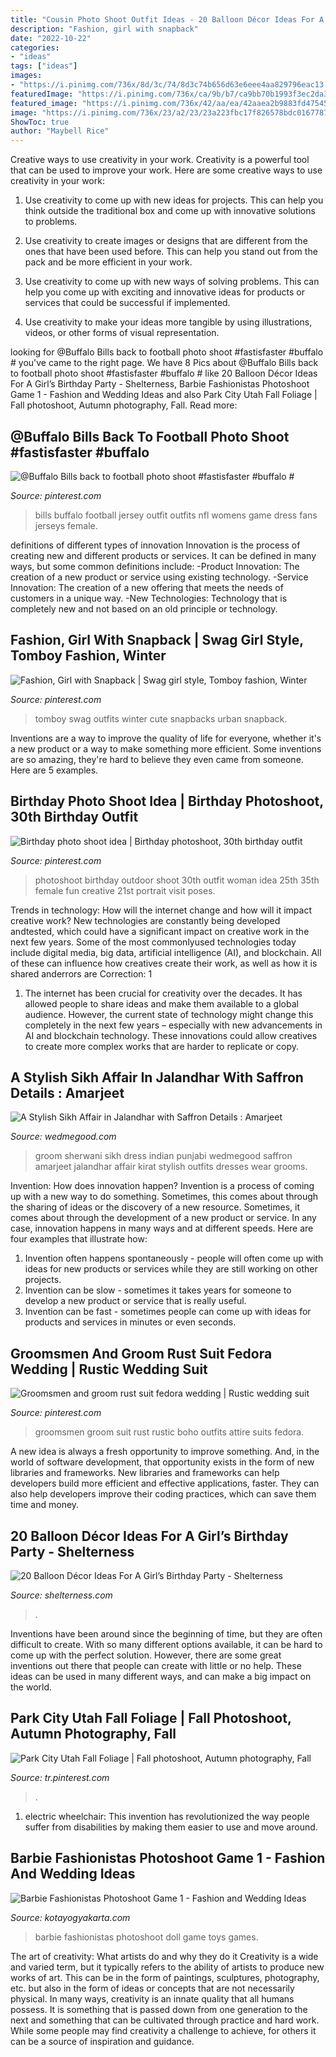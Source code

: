 ```yaml
---
title: "Cousin Photo Shoot Outfit Ideas - 20 Balloon Décor Ideas For A Girl’s Birthday Party"
description: "Fashion, girl with snapback"
date: "2022-10-22"
categories:
- "ideas"
tags: ["ideas"]
images:
- "https://i.pinimg.com/736x/8d/3c/74/8d3c74b656d63e6eee4aa829796eac13.jpg"
featuredImage: "https://i.pinimg.com/736x/ca/9b/b7/ca9bb70b1993f3ec2da342416d52cdd2--swag-outfits-for-girls-tomboy-outfits.jpg"
featured_image: "https://i.pinimg.com/736x/42/aa/ea/42aaea2b9883fd475456db31fcf2fbee.jpg"
image: "https://i.pinimg.com/736x/23/a2/23/23a223fbc17f826578bdc01677873bbd.jpg"
ShowToc: true
author: "Maybell Rice"
---
```



Creative ways to use creativity in your work.
Creativity is a powerful tool that can be used to improve your work. Here are some creative ways to use creativity in your work:
1. Use creativity to come up with new ideas for projects. This can help you think outside the traditional box and come up with innovative solutions to problems.

2. Use creativity to create images or designs that are different from the ones that have been used before. This can help you stand out from the pack and be more efficient in your work.

3. Use creativity to come up with new ways of solving problems. This can help you come up with exciting and innovative ideas for products or services that could be successful if implemented.

4. Use creativity to make your ideas more tangible by using illustrations, videos, or other forms of visual representation.

	

		
looking for @Buffalo Bills back to football photo shoot #fastisfaster #buffalo # you've came to the right page. We have 8 Pics about @Buffalo Bills back to football photo shoot #fastisfaster #buffalo # like 20 Balloon Décor Ideas For A Girl’s Birthday Party - Shelterness, Barbie Fashionistas Photoshoot Game 1 - Fashion and Wedding Ideas and also Park City Utah Fall Foliage | Fall photoshoot, Autumn photography, Fall. Read more:
		
    
## @Buffalo Bills Back To Football Photo Shoot #fastisfaster #buffalo #

<img loading=lazy src="https://i.pinimg.com/736x/1b/d5/4e/1bd54e343da87cbdd82ea73e73804daa--game-day-outfits-bills-football.jpg" onerror="this.onerror=null;this.src='https://tse4.mm.bing.net/th?id=OIP.xqQUDzKNqTp1WJweGa2IsQHaLH&amp;pid=15.1';" alt="@Buffalo Bills back to football photo shoot #fastisfaster #buffalo #">

_Source: pinterest.com_

>bills buffalo football jersey outfit outfits nfl womens game dress fans jerseys female. 

	

definitions of different types of innovation
Innovation is the process of creating new and different products or services. It can be defined in many ways, but some common definitions include: 
-Product Innovation: The creation of a new product or service using existing technology.
-Service Innovation: The creation of a new offering that meets the needs of customers in a unique way.
-New Technologies: Technology that is completely new and not based on an old principle or technology.

    
## Fashion, Girl With Snapback | Swag Girl Style, Tomboy Fashion, Winter

<img loading=lazy src="https://i.pinimg.com/736x/ca/9b/b7/ca9bb70b1993f3ec2da342416d52cdd2--swag-outfits-for-girls-tomboy-outfits.jpg" onerror="this.onerror=null;this.src='https://tse3.mm.bing.net/th?id=OIP.mjyE589JneiLBGMu-vwkbAAAAA&amp;pid=15.1';" alt="Fashion, Girl with Snapback | Swag girl style, Tomboy fashion, Winter">

_Source: pinterest.com_

>tomboy swag outfits winter cute snapbacks urban snapback. 

	

Inventions are a way to improve the quality of life for everyone, whether it's a new product or a way to make something more efficient. Some inventions are so amazing, they're hard to believe they even came from someone. Here are 5 examples.

    
## Birthday Photo Shoot Idea | Birthday Photoshoot, 30th Birthday Outfit

<img loading=lazy src="https://i.pinimg.com/736x/42/aa/ea/42aaea2b9883fd475456db31fcf2fbee.jpg" onerror="this.onerror=null;this.src='https://tse2.mm.bing.net/th?id=OIP.NyqB1XMUVPtDO_nfQxiD8gHaI1&amp;pid=15.1';" alt="Birthday photo shoot idea | Birthday photoshoot, 30th birthday outfit">

_Source: pinterest.com_

>photoshoot birthday outdoor shoot 30th outfit woman idea 25th 35th female fun creative 21st portrait visit poses. 

	

Trends in technology: How will the internet change and how will it impact creative work?
New technologies are constantly being developed andtested, which could have a significant impact on creative work in the next few years. Some of the most commonlyused technologies today include digital media, big data, artificial intelligence (AI), and blockchain. All of these can influence how creatives create their work, as well as how it is shared anderrors are Correction: 1
1) The internet has been crucial for creativity over the decades. It has allowed people to share ideas and make them available to a global audience. However, the current state of technology might change this completely in the next few years – especially with new advancements in AI and blockchain technology. These innovations could allow creatives to create more complex works that are harder to replicate or copy.

    
## A Stylish Sikh Affair In Jalandhar With Saffron Details : Amarjeet

<img loading=lazy src="https://image.wedmegood.com/nw/wp-content/uploads/2014/08/IMG_0201.jpg" onerror="this.onerror=null;this.src='https://tse3.mm.bing.net/th?id=OIP.ifiSsPPBOsWZe8_vNR5_EwAAAA&amp;pid=15.1';" alt="A Stylish Sikh Affair in Jalandhar with Saffron Details : Amarjeet">

_Source: wedmegood.com_

>groom sherwani sikh dress indian punjabi wedmegood saffron amarjeet jalandhar affair kirat stylish outfits dresses wear grooms. 

	

Invention: How does innovation happen?
Invention is a process of coming up with a new way to do something. Sometimes, this comes about through the sharing of ideas or the discovery of a new resource. Sometimes, it comes about through the development of a new product or service.
In any case, innovation happens in many ways and at different speeds. Here are four examples that illustrate how: 

1) Invention often happens spontaneously - people will often come up with ideas for new products or services while they are still working on other projects. 
2) Invention can be slow - sometimes it takes years for someone to develop a new product or service that is really useful. 
3) Invention can be fast - sometimes people can come up with ideas for products and services in minutes or even seconds.

    
## Groomsmen And Groom Rust Suit Fedora Wedding | Rustic Wedding Suit

<img loading=lazy src="https://i.pinimg.com/736x/8d/3c/74/8d3c74b656d63e6eee4aa829796eac13.jpg" onerror="this.onerror=null;this.src='https://tse4.mm.bing.net/th?id=OIP.DpOzkwPhYdTZ9h2lKnYJzwHaK_&amp;pid=15.1';" alt="Groomsmen and groom rust suit fedora wedding | Rustic wedding suit">

_Source: pinterest.com_

>groomsmen groom suit rust rustic boho outfits attire suits fedora. 

	

A new idea is always a fresh opportunity to improve something. And, in the world of software development, that opportunity exists in the form of new libraries and frameworks. New libraries and frameworks can help developers build more efficient and effective applications, faster. They can also help developers improve their coding practices, which can save them time and money.

    
## 20 Balloon Décor Ideas For A Girl’s Birthday Party - Shelterness

<img loading=lazy src="https://i.shelterness.com/2017/03/04-gold-30-balloons-to-take-a-memorable-picture.jpg" onerror="this.onerror=null;this.src='https://tse4.mm.bing.net/th?id=OIP.0AdF-slZXcbRIhJWyOkpQQHaJ4&amp;pid=15.1';" alt="20 Balloon Décor Ideas For A Girl’s Birthday Party - Shelterness">

_Source: shelterness.com_

>. 

	

Inventions have been around since the beginning of time, but they are often difficult to create. With so many different options available, it can be hard to come up with the perfect solution. However, there are some great inventions out there that people can create with little or no help. These ideas can be used in many different ways, and can make a big impact on the world.

    
## Park City Utah Fall Foliage | Fall Photoshoot, Autumn Photography, Fall

<img loading=lazy src="https://i.pinimg.com/736x/23/a2/23/23a223fbc17f826578bdc01677873bbd.jpg" onerror="this.onerror=null;this.src='https://tse2.mm.bing.net/th?id=OIP.zzgxFLpjKJ1J0tL7YI1nXwHaJ_&amp;pid=15.1';" alt="Park City Utah Fall Foliage | Fall photoshoot, Autumn photography, Fall">

_Source: tr.pinterest.com_

>. 

	

1) electric wheelchair: This invention has revolutionized the way people suffer from disabilities by making them easier to use and move around.

    
## Barbie Fashionistas Photoshoot Game 1 - Fashion And Wedding Ideas

<img loading=lazy src="https://i.pinimg.com/originals/fd/58/f8/fd58f8e76fdc38e316de1fed33ca43a8.jpg" onerror="this.onerror=null;this.src='https://tse2.mm.bing.net/th?id=OIP.2SePK-hoFe1_R-WM-WvrqQHaKG&amp;pid=15.1';" alt="Barbie Fashionistas Photoshoot Game 1 - Fashion and Wedding Ideas">

_Source: kotayogyakarta.com_

>barbie fashionistas photoshoot doll game toys games. 

	

The art of creativity: What artists do and why they do it
Creativity is a wide and varied term, but it typically refers to the ability of artists to produce new works of art. This can be in the form of paintings, sculptures, photography, etc. but also in the form of ideas or concepts that are not necessarily physical. In many ways, creativity is an innate quality that all humans possess. It is something that is passed down from one generation to the next and something that can be cultivated through practice and hard work. While some people may find creativity a challenge to achieve, for others it can be a source of inspiration and guidance.

